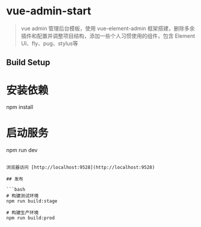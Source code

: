 # vue-admin-start

> vue admin 管理后台模板，使用 vue-element-admin 框架搭建，删除多余插件和配置并调整项目结构，添加一些个人习惯使用的组件，包含 Element UI、fly、pug、stylus等

## Build Setup

# 安装依赖
npm install

# 启动服务
npm run dev
```

浏览器访问 [http://localhost:9528](http://localhost:9528)

## 发布

```bash
# 构建测试环境
npm run build:stage

# 构建生产环境
npm run build:prod
```

